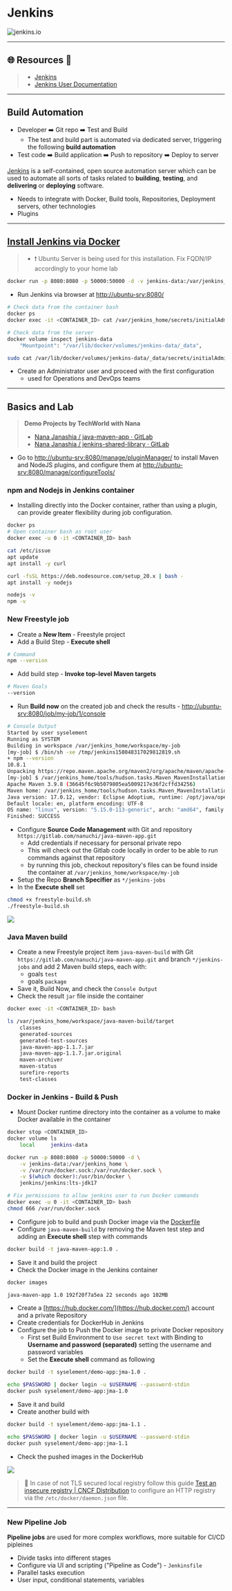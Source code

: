 # Jenkins

![jenkins.io](.gitbook/assets/jenkins.png)



---

## 🌐 Resources 🔗

> - [Jenkins](https://www.jenkins.io/)
> - [Jenkins User Documentation](https://www.jenkins.io/doc/)

---

## Build Automation

- Developer ➡️ Git repo ➡️ Test and Build
  - The test and build part is automated via dedicated server, triggering the following **build automation**
- Test code ➡️ Build application ➡️ Push to repository ➡️ Deploy to server

[Jenkins](https://www.jenkins.io/) is a self-contained, open source automation server which can be used to automate all sorts of tasks related to **building**, **testing**, and **delivering** or **deploying** software.

- Needs to integrate with Docker, Build tools, Repositories, Deployment servers, other technologies
- Plugins

---

## [Install Jenkins via Docker](https://www.jenkins.io/doc/book/installing/docker/)

> - ❗ Ubuntu Server is being used for this installation. Fix FQDN/IP accordingly to your home lab

```bash
docker run -p 8080:8080 -p 50000:50000 -d -v jenkins-data:/var/jenkins_home jenkins/jenkins:lts-jdk17
```

- Run Jenkins via browser at [http://ubuntu-srv:8080/](http://ubuntu-srv:8080/)

```bash
# Check data from the container bash
docker ps
docker exec -it <CONTAINER_ID> cat /var/jenkins_home/secrets/initialAdminPassword

# Check data from the server
docker volume inspect jenkins-data
	"Mountpoint": "/var/lib/docker/volumes/jenkins-data/_data",

sudo cat /var/lib/docker/volumes/jenkins-data/_data/secrets/initialAdminPassword
```

- Create an Administrator user and proceed with the first configuration
  - used for Operations and DevOps teams

---

## Basics and Lab

> **Demo Projects by TechWorld with Nana**
>
> - [Nana Janashia / java-maven-app · GitLab](https://gitlab.com/nanuchi/java-maven-app)
> - [Nana Janashia / jenkins-shared-library · GitLab](https://gitlab.com/nanuchi/jenkins-shared-library)

- Go to [http://ubuntu-srv:8080/manage/pluginManager/](http://ubuntu-srv:8080/manage/pluginManager/) to install Maven and NodeJS plugins, and configure them at [http://ubuntu-srv:8080/manage/configureTools/](http://ubuntu-srv:8080/manage/configureTools/)

### npm and Nodejs in Jenkins container

- Installing directly into the Docker container, rather than using a plugin, can provide greater flexibility during job configuration.

```bash
docker ps
# Open container bash as root user
docker exec -u 0 -it <CONTAINER_ID> bash

cat /etc/issue
apt update
apt install -y curl

curl -fsSL https://deb.nodesource.com/setup_20.x | bash -
apt install -y nodejs

nodejs -v
npm -v
```

### New Freestyle job

- Create a **New Item** - Freestyle project
- Add a Build Step - **Execute shell**

```bash
# Command
npm --version
```

- Add build step - **Invoke top-level Maven targets**

```bash
# Maven Goals
--version
```

- Run **Build now** on the created job and check the results - [http://ubuntu-srv:8080/job/my-job/1/console](http://ubuntu-srv:8080/job/my-job/1/console)

```bash
# Console Output
Started by user syselement￼
Running as SYSTEM
Building in workspace /var/jenkins_home/workspace/my-job
[my-job] $ /bin/sh -xe /tmp/jenkins158048317029812819.sh
+ npm --version
10.8.1
Unpacking https://repo.maven.apache.org/maven2/org/apache/maven/apache-maven/3.9.8/apache-maven-3.9.8-bin.zip to /var/jenkins_home/tools/hudson.tasks.Maven_MavenInstallation/maven-3.9.8 on Jenkins
[my-job] $ /var/jenkins_home/tools/hudson.tasks.Maven_MavenInstallation/maven-3.9.8/bin/mvn --version
Apache Maven 3.9.8 (36645f6c9b5079805ea5009217e36f2cffd34256)
Maven home: /var/jenkins_home/tools/hudson.tasks.Maven_MavenInstallation/maven-3.9.8
Java version: 17.0.12, vendor: Eclipse Adoptium, runtime: /opt/java/openjdk
Default locale: en, platform encoding: UTF-8
OS name: "linux", version: "5.15.0-113-generic", arch: "amd64", family: "unix"
Finished: SUCCESS
```

- Configure **Source Code Management** with Git and repository `https://gitlab.com/nanuchi/java-maven-app.git`
  - Add credentials if necessary for personal private repo
  - This will check out the Gitlab code locally in order to be able to run commands against that repository
  - by running this job, checkout repository's files can be found inside the container at `/var/jenkins_home/workspace/my-job`
- Setup the Repo **Branch Specifier** as `*/jenkins-jobs`
- In the **Execute shell** set

```bash
chmod +x freestyle-build.sh
./freestyle-build.sh
```

![](.gitbook/assets/2024-08-10_09-15-17_672.png)

### Java Maven build

- Create a new Freestyle project item `java-maven-build` with Git `https://gitlab.com/nanuchi/java-maven-app.git` and branch `*/jenkins-jobs` and add 2 Maven build steps, each with:
  - goals `test`
  - goals `package`
- Save it, Build Now, and check the `Console Output`
- Check the result `jar` file inside the container

```bash
docker exec -it <CONTAINER_ID> bash

ls /var/jenkins_home/workspace/java-maven-build/target
    classes
    generated-sources
    generated-test-sources
    java-maven-app-1.1.7.jar
    java-maven-app-1.1.7.jar.original
    maven-archiver
    maven-status
    surefire-reports
    test-classes
```

### Docker in Jenkins - Build & Push

- Mount Docker runtime directory into the container as a volume to make Docker available in the container

```bash
docker stop <CONTAINER_ID>
docker volume ls
	local     jenkins-data
```

```bash
docker run -p 8080:8080 -p 50000:50000 -d \
	-v jenkins-data:/var/jenkins_home \
	-v /var/run/docker.sock:/var/run/docker.sock \
	-v $(which docker):/usr/bin/docker \
	jenkins/jenkins:lts-jdk17

# Fix permissions to allow jenkins user to run Docker commands
docker exec -u 0 -it <CONTAINER_ID> bash
chmod 666 /var/run/docker.sock
```

- Configure job to build and push Docker image via the [Dockerfile](https://gitlab.com/nanuchi/java-maven-app/-/blob/jenkins-jobs/Dockerfile)
- Configure `java-maven-build` by removing the Maven test step and adding an **Execute shell** step with commands

```bash
docker build -t java-maven-app:1.0 .
```

- Save it and build the project
- Check the Docker image in the Jenkins container

```bash
docker images

java-maven-app 1.0 192f20f7a5ea 22 seconds ago 102MB
```

- Create a [https://hub.docker.com/](https://hub.docker.com/) account and a private Repository
- Create credentials for DockerHub in Jenkins
- Configure the job to Push the Docker image to private Docker repository
  - First set Build Environment to `Use secret text` with Binding to **Username and password (separated)** setting the username and password variables
  - Set the **Execute shell** command as following

```bash
docker build -t syselement/demo-app:jma-1.0 .

echo $PASSWORD | docker login -u $USERNAME --password-stdin
docker push syselement/demo-app:jma-1.0
```

- Save it and build
- Create another build with

```bash
docker build -t syselement/demo-app:jma-1.1 .

echo $PASSWORD | docker login -u $USERNAME --password-stdin
docker push syselement/demo-app:jma-1.1
```

- Check the pushed images in the DockerHub

![](.gitbook/assets/2024-08-10_09-52-46_674.png)

> 📌 In case of not TLS secured local registry follow this guide [Test an insecure registry | CNCF Distribution](https://distribution.github.io/distribution/about/insecure/) to configure an HTTP registry via the `/etc/docker/daemon.json` file.

---

### New Pipeline Job

**Pipeline jobs** are used for more complex workflows, more suitable for CI/CD pipleines

- Divide tasks into different stages
- Configure via UI and scripting ("Pipeline as Code") - `Jenkinsfile`
- Parallel tasks execution
- User input, conditional statements, variables
